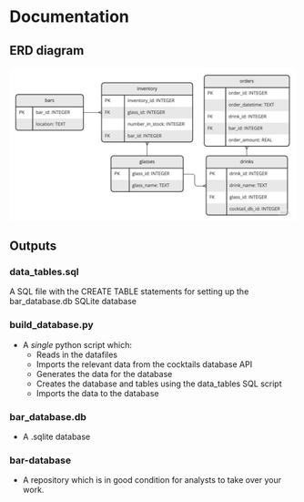 # Documentation

## ERD diagram

![image info](./bar_database_erd.jpg)

## Outputs

### data_tables.sql

A SQL file with the CREATE TABLE statements for setting up the bar_database.db SQLite database

### build_database.py

- A _single_ python script which:
  - Reads in the datafiles
  - Imports the relevant data from the cocktails database API
  - Generates the data for the database
  - Creates the database and tables using the data_tables SQL script
  - Imports the data to the database

### bar_database.db

- A .sqlite database

### bar-database

- A repository which is in good condition for analysts to take over your work.
